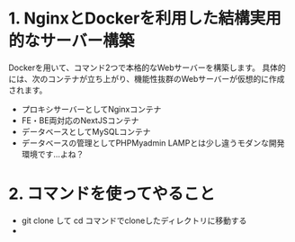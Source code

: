 # 1. NginxとDockerを利用した結構実用的なサーバー構築

Dockerを用いて、コマンド2つで本格的なWebサーバーを構築します。
具体的には、次のコンテナが立ち上がり、機能性抜群のWebサーバーが仮想的に作成されます。
- プロキシサーバーとしてNginxコンテナ
- FE・BE両対応のNextJSコンテナ
- データベースとしてMySQLコンテナ
- データベースの管理としてPHPMyadmin
LAMPとは少し違うモダンな開発環境です...よね？

# 2. コマンドを使ってやること
- git clone して cd コマンドでcloneしたディレクトリに移動する
- 